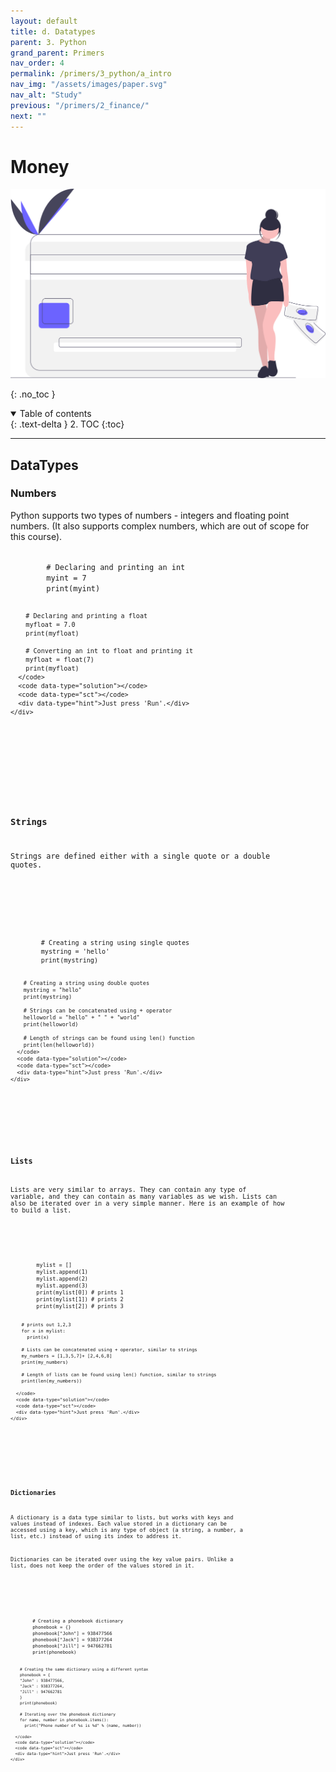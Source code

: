 ```yaml
---
layout: default
title: d. Datatypes
parent: 3. Python
grand_parent: Primers
nav_order: 4
permalink: /primers/3_python/a_intro
nav_img: "/assets/images/paper.svg"
nav_alt: "Study"
previous: "/primers/2_finance/"
next: ""
---
```


# Money

![Finance](/assets/images/primers/finance.svg)

{: .no_toc }

<details open markdown="block">
  <summary>
    Table of contents
  </summary>
  {: .text-delta }
2. TOC
{:toc}
</details>

---

<div class="theory" markdown="1">

## DataTypes

<div class="subtheory" markdown="1">

### Numbers

Python supports two types of numbers - integers and floating point numbers. (It also supports complex numbers, which are out of scope for this course).

<div class="exercise">
    <div data-datacamp-exercise data-lang="python" data-height="auto">
      <code data-type="pre-exercise-code"></code>
      <code id= "foo" data-type="sample-code" >
        # Declaring and printing an int
        myint = 7
        print(myint)

        # Declaring and printing a float
        myfloat = 7.0
        print(myfloat)

        # Converting an int to float and printing it
        myfloat = float(7)
        print(myfloat)
      </code>
      <code data-type="solution"></code>
      <code data-type="sct"></code>
      <div data-type="hint">Just press 'Run'.</div>
    </div>

  </div>

</div>

<div class="subtheory" markdown="1">

### Strings

Strings are defined either with a single quote or a double quotes.

  <div class="exercise">
    <div data-datacamp-exercise data-lang="python" data-height="auto">
      <code data-type="pre-exercise-code"></code>
      <code id= "foo" data-type="sample-code" >
        # Creating a string using single quotes
        mystring = 'hello'
        print(mystring)

        # Creating a string using double quotes
        mystring = "hello"
        print(mystring)

        # Strings can be concatenated using + operator
        helloworld = "hello" + " " + "world"
        print(helloworld)

        # Length of strings can be found using len() function
        print(len(helloworld))
      </code>
      <code data-type="solution"></code>
      <code data-type="sct"></code>
      <div data-type="hint">Just press 'Run'.</div>
    </div>

  </div>

</div>
<div class="subtheory" markdown="1">

### Lists

Lists are very similar to arrays. They can contain any type of variable, and they can contain as many variables as we wish. Lists can also be iterated over in a very simple manner. Here is an example of how to build a list.

<div class="exercise">
    <div data-datacamp-exercise data-lang="python" data-height="auto">
      <code data-type="pre-exercise-code"></code>
      <code id= "foo" data-type="sample-code" >
        mylist = []
        mylist.append(1)
        mylist.append(2)
        mylist.append(3)
        print(mylist[0]) # prints 1
        print(mylist[1]) # prints 2
        print(mylist[2]) # prints 3

        # prints out 1,2,3
        for x in mylist:
          print(x)

        # Lists can be concatenated using + operator, similar to strings
        my_numbers = [1,3,5,7]+ [2,4,6,8]
        print(my_numbers)

        # Length of lists can be found using len() function, similar to strings
        print(len(my_numbers))

      </code>
      <code data-type="solution"></code>
      <code data-type="sct"></code>
      <div data-type="hint">Just press 'Run'.</div>
    </div>

  </div>

</div>

<div class="subtheory" markdown="1">

### Dictionaries

A dictionary is a data type similar to lists, but works with keys and values instead of indexes. Each value stored in a dictionary can be accessed using a key, which is any type of object (a string, a number, a list, etc.) instead of using its index to address it.

Dictionaries can be iterated over using the key value pairs. Unlike a list, does not keep the order of the values stored in it.

  <div class="exercise">
    <div data-datacamp-exercise data-lang="python" data-height="auto">
      <code data-type="pre-exercise-code"></code>
      <code id= "foo" data-type="sample-code" >
        # Creating a phonebook dictionary 
        phonebook = {}
        phonebook["John"] = 938477566
        phonebook["Jack"] = 938377264
        phonebook["Jill"] = 947662781
        print(phonebook)

        # Creating the same dictionary using a different syntax
        phonebook = {
        "John" : 938477566,
        "Jack" : 938377264,
        "Jill" : 947662781
        }
        print(phonebook)

        # Iterating over the phonebook dictionary
        for name, number in phonebook.items():
          print("Phone number of %s is %d" % (name, number))

      </code>
      <code data-type="solution"></code>
      <code data-type="sct"></code>
      <div data-type="hint">Just press 'Run'.</div>
    </div>

  </div>

</div>

</div>
